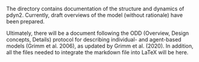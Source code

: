 The directory contains documentation of the structure and dynamics of pdyn2. Currently, draft overviews of the model (without rationale) have been prepared.

Ultimately, there will be a document following the ODD (Overview, Design concepts, Details) protocol for describing individual- and agent-based models (Grimm et al. 2006), as updated by Grimm et al. (2020). In addition, all the files needed to integrate the markdown file into LaTeX will be here.
